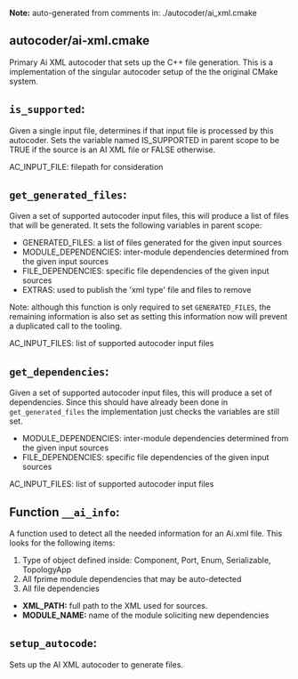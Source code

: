 **Note:** auto-generated from comments in: ./autocoder/ai_xml.cmake

## autocoder/ai-xml.cmake

Primary Ai XML autocoder that sets up the C++ file generation. This is a implementation of the singular autocoder
setup of the the original CMake system.


## `is_supported`:

Given a single input file, determines if that input file is processed by this autocoder. Sets the variable named
IS_SUPPORTED in parent scope to be TRUE if the source is an AI XML file or FALSE otherwise.

AC_INPUT_FILE: filepath for consideration


## `get_generated_files`:

Given a set of supported autocoder input files, this will produce a list of files that will be generated. It sets the
following variables in parent scope:

- GENERATED_FILES: a list of files generated for the given input sources
- MODULE_DEPENDENCIES: inter-module dependencies determined from the given input sources
- FILE_DEPENDENCIES: specific file dependencies of the given input sources
- EXTRAS: used to publish the 'xml type' file and files to remove

Note: although this function is only required to set `GENERATED_FILES`, the remaining information is also set as
setting this information now will prevent a duplicated call to the tooling.

AC_INPUT_FILES: list of supported autocoder input files


## `get_dependencies`:

Given a set of supported autocoder input files, this will produce a set of dependencies. Since this should have
already been done in `get_generated_files` the implementation just checks the variables are still set.

- MODULE_DEPENDENCIES: inter-module dependencies determined from the given input sources
- FILE_DEPENDENCIES: specific file dependencies of the given input sources

AC_INPUT_FILES: list of supported autocoder input files


## Function `__ai_info`:

A function used to detect all the needed information for an Ai.xml file. This looks for the following items:
 1. Type of object defined inside: Component, Port, Enum, Serializable, TopologyApp
 2. All fprime module dependencies that may be auto-detected
 3. All file dependencies

- **XML_PATH:** full path to the XML used for sources.
- **MODULE_NAME:** name of the module soliciting new dependencies


## `setup_autocode`:

Sets up the AI XML autocoder to generate files.


